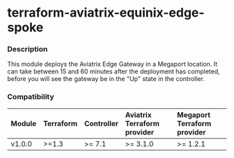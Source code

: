 # terraform-aviatrix-equinix-edge-spoke

### Description
This module deploys the Aviatrix Edge Gateway in a Megaport location. It can take between 15 and 60 minutes after the deployment has completed, before you will see the gateway be in the "Up" state in the controller.

### Compatibility
Module | Terraform | Controller | Aviatrix Terraform provider | Megaport  Terraform provider 
:--- | :--- | :--- | :--- | :---
v1.0.0 | >=1.3 | >= 7.1 | >= 3.1.0 | >= 1.2.1
